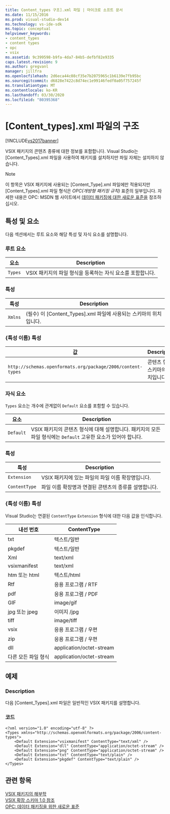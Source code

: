 ```yaml
---
title: Content_types 구조].xml 파일 | 마이크로 소프트 문서
ms.date: 11/15/2016
ms.prod: visual-studio-dev14
ms.technology: vs-ide-sdk
ms.topic: conceptual
helpviewer_keywords:
- content_types
- content types
- opc
- vsix
ms.assetid: 9c399598-b9fa-4da7-84b5-defbf82e9335
caps.latest.revision: 9
ms.author: gregvanl
manager: jillfra
ms.openlocfilehash: 2d6eca44c08cf35e7b2075965c1b6139e7fb95bc
ms.sourcegitcommit: d6828e7422c8d74ec1e99146fedf0a05f757245f
ms.translationtype: MT
ms.contentlocale: ko-KR
ms.lasthandoff: 03/30/2020
ms.locfileid: "80395368"
---
```

# <a name="the-structure-of-the-content_typesxml-file"></a>[Content_types].xml 파일의 구조
[!INCLUDE[vs2017banner](../includes/vs2017banner.md)]

VSIX 패키지의 콘텐츠 종류에 대한 정보를 포함합니다. Visual Studio는 [Content_Types].xml 파일을 사용하여 패키지를 설치하지만 파일 자체는 설치하지 않습니다.  
  
> [!NOTE]
> 이 항목은 VSIX 패키지에 사용되는 [Content_Type].xml 파일에만 적용되지만 [Content_Types].xml 파일 형식은 *OPC(개방형 패키징 규칙)* 표준의 일부입니다. 자세한 내용은 OPC: MSDN 웹 사이트에서 [데이터 패키징에 대한 새로운 표준을](https://msdn.microsoft.com/magazine/cc163372.aspx) 참조하십시오.  
  
## <a name="attributes-and-elements"></a>특성 및 요소  
 다음 섹션에서는 루트 요소와 해당 특성 및 자식 요소를 설명합니다.  
  
### <a name="root-element"></a>루트 요소  
  
|요소|Description|  
|-------------|-----------------|  
|`Types`|VSIX 패키지의 파일 형식을 등록하는 자식 요소를 포함합니다.|  
  
### <a name="attributes"></a>특성  
  
|특성|Description|  
|---------------|-----------------|  
|`Xmlns`|(필수) 이 [Content_Types].xml 파일에 사용되는 스키마의 위치입니다.|  
  
### <a name="attribute-name-attribute"></a>{특성 이름} 특성  
  
|                           값                           |                Description                |
|-----------------------------------------------------------|-------------------------------------------|
| `http://schemas.openformats.org/package/2006/content-types` | 콘텐츠 형식 스키마의 위치입니다. |
  
### <a name="child-elements"></a>자식 요소  
 `Types` 요소는 개수에 관계없이 `Default` 요소를 포함할 수 있습니다.  
  
|요소|Description|  
|-------------|-----------------|  
|`Default`|VSIX 패키지의 콘텐츠 형식에 대해 설명합니다. 패키지의 모든 파일 형식에는 `Default` 고유한 요소가 있어야 합니다.|  
  
### <a name="attributes"></a>특성  
  
|특성|Description|  
|---------------|-----------------|  
|`Extension`|VSIX 패키지에 있는 파일의 파일 이름 확장명입니다.|  
|`ContentType`|파일 이름 확장명과 연결된 콘텐츠의 종류를 설명합니다.|  
  
### <a name="attribute-name-attribute"></a>{특성 이름} 특성  
 Visual Studio는 연결된 `ContentType` `Extension` 형식에 대한 다음 값을 인식합니다.  
  
|내선 번호|ContentType|  
|---------------|-----------------|  
|txt|텍스트/일반|  
|pkgdef|텍스트/일반|  
|Xml|text/xml|  
|vsixmanifest|text/xml|  
|htm 또는 html|텍스트/html|  
|Rtf|응용 프로그램 / RTF|  
|pdf|응용 프로그램 / PDF|  
|GIF|image/gif|  
|jpg 또는 jpeg|이미지 /jpg|  
|tiff|image/tiff|  
|vsix|응용 프로그램 / 우편|  
|zip|응용 프로그램 / 우편|  
|dll|application/octet-stream|  
|다른 모든 파일 형식|application/octet-stream|  
  
## <a name="example"></a>예제  
  
### <a name="description"></a>Description  
 다음 [Content_Types].xml 파일은 일반적인 VSIX 패키지를 설명합니다.  
  
### <a name="code"></a>코드  
  
```  
<?xml version="1.0" encoding="utf-8" ?>   
<Types xmlns="http://schemas.openxmlformats.org/package/2006/content-types">  
    <Default Extension="vsixmanifest" ContentType="text/xml" />   
    <Default Extension="dll" ContentType="application/octet-stream" />   
    <Default Extension="png" ContentType="application/octet-stream" />   
    <Default Extension="txt" ContentType="text/plain" />   
    <Default Extension="pkgdef" ContentType="text/plain" />   
</Types>  
```  
  
## <a name="see-also"></a>관련 항목  
 [VSIX 패키지의 해부학](../extensibility/anatomy-of-a-vsix-package.md)   
 [VSIX 확장 스키마 1.0 참조](https://msdn.microsoft.com/76e410ec-b1fb-4652-ac98-4a4c52e09a2b)   
 [OPC: 데이터 패키징을 위한 새로운 표준](https://msdn.microsoft.com/magazine/cc163372.aspx)

